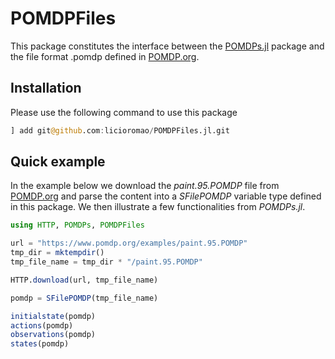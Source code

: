 # POMDPFiles

<!-- [![Build Status](https://github.com/licioromao/POMDPFiles.jl/actions/workflows/CI.yml/bagde.svg)](https://github.com/licioromao/POMDPFiles.jl/actions/workflows/CI.yml/) -->

This package constitutes the interface between the [POMDPs.jl](https://github.com/JuliaPOMDP/POMDPs.jl) package and the file format .pomdp defined in [POMDP.org](https://www.pomdp.org/code/pomdp-file-spec.html).

## Installation 

Please use the following command to use this package
```julia
] add git@github.com:licioromao/POMDPFiles.jl.git
```
<!-- TODO: Try to add a more complex example here -->
## Quick example

In the example below we download the *paint.95.POMDP* file from [POMDP.org](https://www.pomdp.org/examples/paint.95.POMDP) and parse the content into a *SFilePOMDP* variable type defined in this package. We then illustrate a few functionalities from *POMDPs.jl*.

```julia
using HTTP, POMDPs, POMDPFiles 

url = "https://www.pomdp.org/examples/paint.95.POMDP"
tmp_dir = mktempdir()
tmp_file_name = tmp_dir * "/paint.95.POMDP" 

HTTP.download(url, tmp_file_name)

pomdp = SFilePOMDP(tmp_file_name)

initialstate(pomdp)
actions(pomdp)
observations(pomdp)
states(pomdp)
